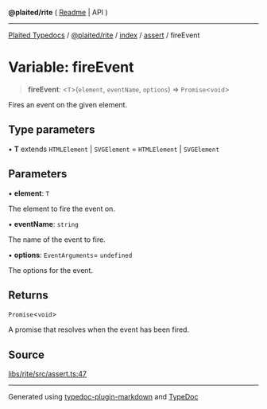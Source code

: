 **@plaited/rite** ( [Readme](../../../../README.md) \| API )

***

[Plaited Typedocs](../../../../../../modules.md) / [@plaited/rite](../../../../modules.md) / [index](../../../README.md) / [assert](../README.md) / fireEvent

# Variable: fireEvent

> **fireEvent**: \<`T`\>(`element`, `eventName`, `options`) => `Promise`\<`void`\>

Fires an event on the given element.

## Type parameters

▪ **T** extends `HTMLElement` \| `SVGElement` = `HTMLElement` \| `SVGElement`

## Parameters

▪ **element**: `T`

The element to fire the event on.

▪ **eventName**: `string`

The name of the event to fire.

▪ **options**: `EventArguments`= `undefined`

The options for the event.

## Returns

`Promise`\<`void`\>

A promise that resolves when the event has been fired.

## Source

[libs/rite/src/assert.ts:47](https://github.com/plaited/plaited/blob/317e868/libs/rite/src/assert.ts#L47)

***

Generated using [typedoc-plugin-markdown](https://www.npmjs.com/package/typedoc-plugin-markdown) and [TypeDoc](https://typedoc.org/)
